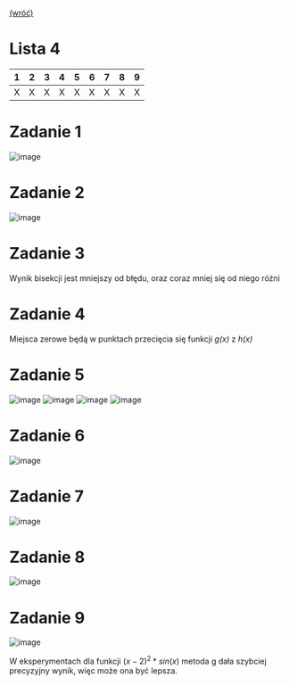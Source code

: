 [(wróć)](../)

# Lista 4
| 1 | 2 | 3 | 4 | 5 | 6 | 7 | 8 | 9 |
|---|---|---|---|---|---|---|---|---|
| X | X | X | X | X | X | X | X | X |


# Zadanie 1
![image](zad1.png)

# Zadanie 2
![image](zad2.png)

# Zadanie 3
Wynik bisekcji jest mniejszy od błędu, oraz coraz mniej się od niego różni

# Zadanie 4
Miejsca zerowe będą w punktach przecięcia się funkcji _g(x)_ z _h(x)_

# Zadanie 5
![image](zad5ab.png)
![image](zad5c.png)
![image](zad5c_graph.png)
![image](zad5c2.png)


# Zadanie 6
![image](zad6.png)

# Zadanie 7
![image](zad7.png)

# Zadanie 8
![image](zad8.png)

# Zadanie 9
![image](zad9.png)

W eksperymentach dla funkcji $(x-2)^2*sin(x)$ metoda g dała szybciej precyzyjny wynik, więc może ona być lepsza.  
